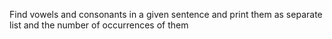 Find vowels and consonants in a given sentence and print them as separate list and the number of occurrences of them
